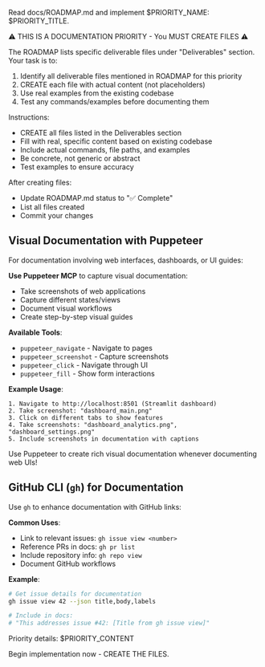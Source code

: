 Read docs/ROADMAP.md and implement $PRIORITY_NAME: $PRIORITY_TITLE.

⚠️  THIS IS A DOCUMENTATION PRIORITY - You MUST CREATE FILES ⚠️

The ROADMAP lists specific deliverable files under "Deliverables" section.
Your task is to:
1. Identify all deliverable files mentioned in ROADMAP for this priority
2. CREATE each file with actual content (not placeholders)
3. Use real examples from the existing codebase
4. Test any commands/examples before documenting them

Instructions:
- CREATE all files listed in the Deliverables section
- Fill with real, specific content based on existing codebase
- Include actual commands, file paths, and examples
- Be concrete, not generic or abstract
- Test examples to ensure accuracy

After creating files:
- Update ROADMAP.md status to "✅ Complete"
- List all files created
- Commit your changes

## Visual Documentation with Puppeteer

For documentation involving web interfaces, dashboards, or UI guides:

**Use Puppeteer MCP** to capture visual documentation:
- Take screenshots of web applications
- Capture different states/views
- Document visual workflows
- Create step-by-step visual guides

**Available Tools**:
- `puppeteer_navigate` - Navigate to pages
- `puppeteer_screenshot` - Capture screenshots
- `puppeteer_click` - Navigate through UI
- `puppeteer_fill` - Show form interactions

**Example Usage**:
```
1. Navigate to http://localhost:8501 (Streamlit dashboard)
2. Take screenshot: "dashboard_main.png"
3. Click on different tabs to show features
4. Take screenshots: "dashboard_analytics.png", "dashboard_settings.png"
5. Include screenshots in documentation with captions
```

Use Puppeteer to create rich visual documentation whenever documenting web UIs!

## GitHub CLI (`gh`) for Documentation

Use `gh` to enhance documentation with GitHub links:

**Common Uses**:
- Link to relevant issues: `gh issue view <number>`
- Reference PRs in docs: `gh pr list`
- Include repository info: `gh repo view`
- Document GitHub workflows

**Example**:
```bash
# Get issue details for documentation
gh issue view 42 --json title,body,labels

# Include in docs:
# "This addresses issue #42: [Title from gh issue view]"
```

Priority details:
$PRIORITY_CONTENT

Begin implementation now - CREATE THE FILES.
